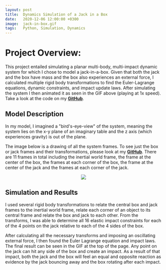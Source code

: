 ```yaml
---
layout: post
title:  Dynamics Simulation of a Jack in a Box
date:   2020-12-06 12:00:00 +0300
image:  jack-in-box.gif
tags:   Python, Simulation, Dynamics
---
```

# Project Overview:
This project entailed simulating a planar multi-body, multi-impact dynamic system for which I chose to model a jack-in-a-box. Given that both the jack and the box have mass and the box also experiences an external force, I calculated multiple rigid body transformations to find the Euler-Lagrange equations, dynamic constraints, and impact update laws. After simulating the system I then animated it as seen in the GIF above (playing at 1x speed). Take a look at the code on my **<a href="https://github.com/gingineer95/dynamics_simulation" target="_blank" rel="noopener noreferrer">GitHub</a>**. 

## Model Description
In my model, I imagined a "bird's-eye-view" of the system, meaning the system lies on the x-y plane of an imaginary table and the z axis (which experiences gravity) is out of the plane. 

The image below is a drawing of all the system frames. To see just the box or jack frames and their transformations, please look at my **<a href="https://github.com/gingineer95/dynamics_simulation" target="_blank" rel="noopener noreferrer">GitHub</a>**. There are 11 frames in total including the inertial world frame, the frame at the center of the box, the frames at each corner of the box, the frame at the center of the jack and the frames at each corner of the jack. 

<!-- ![]({{ site.baseurl }}/images/box_to_jack.png) -->

<p align="center">
    <img src="{{ site.baseurl }}/images/box_to_jack.png">
</p>

## Simulation and Results
I used several rigid body transformations to relate the central box and jack frames to the inertial world frame, relate each corner of an object to its central frame and relate the box and jack to each other. From the transforms, I was able to determine all 16 elastic impact constraints for each of the 4 points on the jack relative to each of the 4 sides of the box. 

After calculating all the necessary transforms and imposing an oscillating external force, I then found the Euler Lagrange equation and impact laws. The final result can be seen in the GIF at the top of the page. Any point on the jack can hit any side of the box and create an impact. As a result of that impact, both the jack and the box will feel an equal and opposite reaction as evidence by the jack bouncing away and the box rotating after each impact.
 